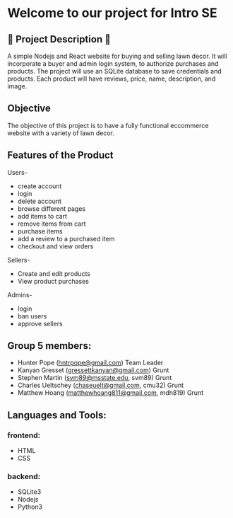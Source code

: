 # Welcome to our project for Intro SE 

## 🚧 Project Description 🚧
A simple Nodejs and React website for buying and selling lawn decor.
It will incorporate a buyer and admin login system, to authorize purchases and products. The project will use an SQLite database to save credentials and products. Each product will have reviews, price, name, description, and image.

## Objective
The objective of this project is to have a fully functional eccommerce website with a variety of lawn decor.

## Features of the Product
Users-
* create account
* login
* delete account
* browse different pages
* add items to cart
* remove items from cart
* purchase items
* add a review to a purchased item
* checkout and view orders

Sellers-
* Create and edit products
* View product purchases

Admins-
* login
* ban users
* approve sellers

## Group 5 members:
* Hunter Pope (hntrpope@gmail.com) Team Leader
* Kanyan Gresset (gressettkanyan@gmail.com) Grunt
* Stephen Martin (svm89@msstate.edu, svm89) Grunt
* Charles Ueltschey (chaseuelt@gmail.com, cmu32) Grunt
* Matthew Hoang (matthewhoang811@gmail.com, mdh819) Grunt

## Languages and Tools:

### frontend:
* HTML
* CSS
  
### backend:
* SQLite3
* Nodejs
* Python3

